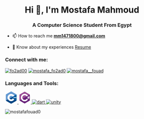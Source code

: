 <h1 align="center">Hi 👋, I'm Mostafa Mahmoud</h1>
<h3 align="center">A Computer Science Student From Egypt</h3>

- 📫 How to reach me **mm1471800@gmail.com**

- 📄 Know about my experiences [Resume](https://drive.google.com/file/d/1RT2w8RBEe1GlX_H9OZ262zZf2lwLzqVh/view?usp=sharing)

<h3 align="left">Connect with me:</h3>
<p align="left">
<a href="https://fb.com/fo2ad00" target="blank"><img align="center" src="https://raw.githubusercontent.com/rahuldkjain/github-profile-readme-generator/master/src/images/icons/Social/facebook.svg" alt="fo2ad00" height="30" width="40" /></a>
<a href="https://instagram.com/mostafa_fo2ad0" target="blank"><img align="center" src="https://raw.githubusercontent.com/rahuldkjain/github-profile-readme-generator/master/src/images/icons/Social/instagram.svg" alt="mostafa_fo2ad0" height="30" width="40" /></a>
<a href="https://codeforces.com/profile/mostafa__fouad" target="blank"><img align="center" src="https://raw.githubusercontent.com/rahuldkjain/github-profile-readme-generator/master/src/images/icons/Social/codeforces.svg" alt="mostafa__fouad" height="30" width="40" /></a>
</p>

<h3 align="left">Languages and Tools:</h3>
<p align="left"> <a href="https://www.w3schools.com/cpp/" target="_blank" rel="noreferrer"> <img src="https://raw.githubusercontent.com/devicons/devicon/master/icons/cplusplus/cplusplus-original.svg" alt="cplusplus" width="40" height="40"/> </a> <a href="https://www.w3schools.com/cs/" target="_blank" rel="noreferrer"> <img src="https://raw.githubusercontent.com/devicons/devicon/master/icons/csharp/csharp-original.svg" alt="csharp" width="40" height="40"/> </a> <a href="https://dart.dev" target="_blank" rel="noreferrer"> <img src="https://www.vectorlogo.zone/logos/dartlang/dartlang-icon.svg" alt="dart" width="40" height="40"/> </a> <a href="https://unity.com/" target="_blank" rel="noreferrer"> <img src="https://www.vectorlogo.zone/logos/unity3d/unity3d-icon.svg" alt="unity" width="40" height="40"/> </a> </p>

<p><img align="center" src="https://github-readme-stats.vercel.app/api/top-langs?username=mostafafouad0&show_icons=true&locale=en&layout=compact" alt="mostafafouad0" /></p>
